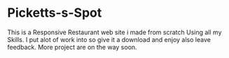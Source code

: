 # Picketts-s-Spot
This is a Responsive Restaurant web site i made from scratch Using all my Skills.
I put alot of work into so give it a download and enjoy also leave feedback.
More project are on the way soon.
